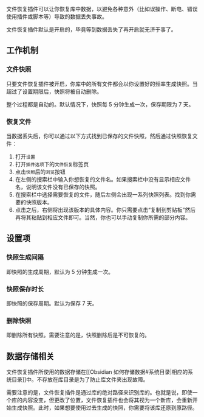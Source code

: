 文件恢复插件可以让你恢复库中数据，以避免各种意外（比如误操作、断电、错误使用插件或脚本等）导致的数据丢失事故。

文件恢复插件默认是开启的，毕竟等到数据丢失了再开启就无济于事了。

## 工作机制

### 文件快照

只要文件恢复插件被开启，你库中的所有文件都会以你设置好的频率生成快照。当超过了设置期限后，快照将被自动删除。

整个过程都是自动的。默认情况下，快照每 5 分钟生成一次，保存期限为 7 天。

### 恢复文件

当数据丢失后，你可以通过以下方式找到已保存的文件快照，然后通过快照恢复文件：

1. 打开`设置`
2. 打开`插件选项`下的`文件恢复`标签页
3. 点击`快照`后的`浏览`按钮
4. 在左侧的搜索栏中输入你想恢复的文件名。如果搜索栏中没有显示相应文件名，说明该文件没有已保存的快照。
5. 在搜索栏中选择需要恢复的文件，随后左侧会出现一系列快照列表。找到你需要的快照版本。
6. 点击之后，右侧将出现该版本的具体内容。你只需要点击“复制到剪贴板”然后再将其粘贴到相应文件即可。当然，你也可以手动复制你所需的部分内容。

## 设置项

### 快照生成间隔

即快照的生成周期，默认为 5 分钟生成一次。

### 快照保存时长

即快照的保存周期。默认为保存 7 天。

### 删除快照

即删除所有快照。需要注意的是，快照删除后是不可恢复的。

## 数据存储相关

文件恢复插件所使用的数据存储在[[Obsidian 如何存储数据#系统目录|相应的系统目录]]中。不存放在库目录是为了防止库文件夹出现故障。

需要注意的是，文件恢复插件是通过库的绝对路径来识别库的。也就是说，即使一个库的内容没变，但更改了位置，文件恢复插件也会将其视为一个新库，会重新开始生成快照。此时，如果想要使用过去生成的快照，你需要将该库还原到原路径。